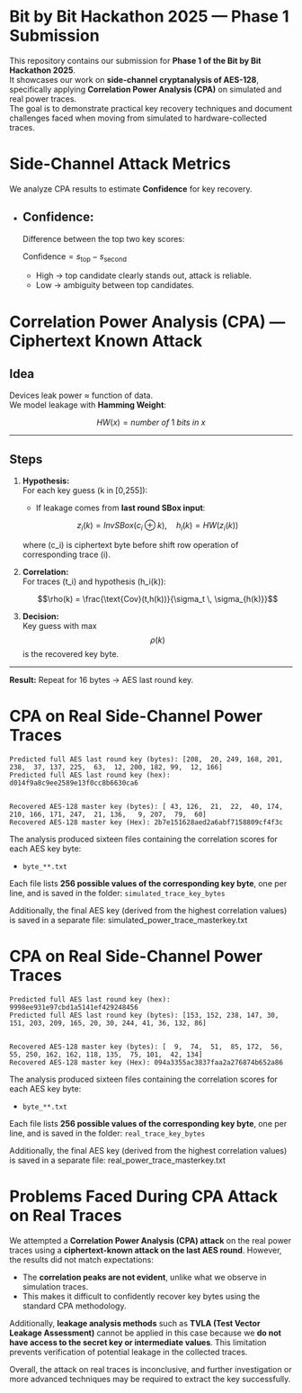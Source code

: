 # Bit by Bit Hackathon 2025 — Phase 1 Submission

This repository contains our submission for **Phase 1 of the Bit by Bit Hackathon 2025**.  
It showcases our work on **side-channel cryptanalysis of AES-128**, specifically applying **Correlation Power Analysis (CPA)** on simulated and real power traces.  
The goal is to demonstrate practical key recovery techniques and document challenges faced when moving from simulated to hardware-collected traces.


# **Side-Channel Attack Metrics**

We analyze CPA results to estimate **Confidence** for key recovery.  

- ## **Confidence:**  
  Difference between the top two key scores:

  $\text{Confidence} = s_{\text{top}} - s_{\text{second}}$

  - High → top candidate clearly stands out, attack is reliable.  
  - Low → ambiguity between top candidates.


# **Correlation Power Analysis (CPA) — Ciphertext Known Attack**

## Idea
Devices leak power ≈ function of data.  
We model leakage with **Hamming Weight**:

$$HW(x) = number \ of \ 1 \ bits \ in \ x$$

---

## Steps
1. **Hypothesis:**  
   For each key guess (k in [0,255]):

   - If leakage comes from **last round SBox input**:

   $$z_i(k) = InvSBox(c_i \oplus k), \quad h_i(k) = HW(z_i(k))$$


   where \(c_i\) is ciphertext byte before shift row operation of corresponding trace \(i\).

2. **Correlation:**  
   For traces \(t_i\) and hypothesis \(h_i(k)\):

   $$\rho(k) = \frac{\text{Cov}(t,h(k))}{\sigma_t \, \sigma_{h(k)}}$$

3. **Decision:**  
   Key guess with max $$\rho(k)$$ is the recovered key byte.

---

**Result:** Repeat for 16 bytes → AES last round key.

# **CPA on Real Side-Channel Power Traces**
    
    
    Predicted full AES last round key (bytes): [208,  20, 249, 168, 201, 238,  37, 137, 225,  63,  12, 200, 182, 99,  12, 166]
    Predicted full AES last round key (hex): d014f9a8c9ee2589e13f0cc8b6630ca6


    Recovered AES-128 master key (bytes): [ 43, 126,  21,  22,  40, 174, 210, 166, 171, 247,  21, 136,   9, 207,  79,  60]
    Recovered AES-128 master key (Hex): 2b7e151628aed2a6abf7158809cf4f3c


The analysis produced sixteen files containing the correlation scores for each AES key byte:

- `byte_**.txt`    

Each file lists **256 possible values of the corresponding key byte**, one per line, and is saved in the folder:  `simulated_trace_key_bytes`


Additionally, the final AES key (derived from the highest correlation values) is saved in a separate file: simulated_power_trace_masterkey.txt


# **CPA on Real Side-Channel Power Traces**

    
    Predicted full AES last round key (hex): 9998ee931e97cbd1a5141ef429248456
    Predicted full AES last round key (bytes): [153, 152, 238, 147, 30, 151, 203, 209, 165, 20, 30, 244, 41, 36, 132, 86]


    Recovered AES-128 master key (bytes): [  9,  74,  51,  85, 172,  56,  55, 250, 162, 162, 118, 135,  75, 101,  42, 134]
    Recovered AES-128 master key (Hex): 094a3355ac3837faa2a276874b652a86


The analysis produced sixteen files containing the correlation scores for each AES key byte:

- `byte_**.txt`    

Each file lists **256 possible values of the corresponding key byte**, one per line, and is saved in the folder:  `real_trace_key_bytes`


Additionally, the final AES key (derived from the highest correlation values) is saved in a separate file: real_power_trace_masterkey.txt



# Problems Faced During CPA Attack on Real Traces

We attempted a **Correlation Power Analysis (CPA) attack** on the real power traces using a **ciphertext-known attack on the last AES round**. However, the results did not match expectations:  

- The **correlation peaks are not evident**, unlike what we observe in simulation traces.  
- This makes it difficult to confidently recover key bytes using the standard CPA methodology.  

Additionally, **leakage analysis methods** such as **TVLA (Test Vector Leakage Assessment)** cannot be applied in this case because we **do not have access to the secret key or intermediate values**. This limitation prevents verification of potential leakage in the collected traces.  

Overall, the attack on real traces is inconclusive, and further investigation or more advanced techniques may be required to extract the key successfully.

